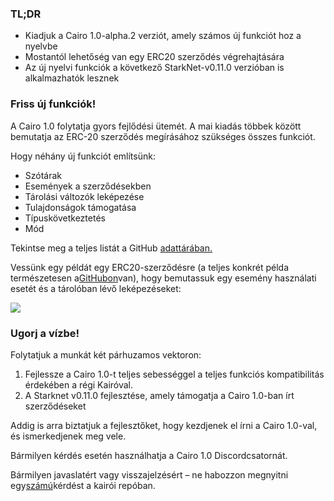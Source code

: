 ### TL;DR

* Kiadjuk a Cairo 1.0-alpha.2 verziót, amely számos új funkciót hoz a nyelvbe
* Mostantól lehetőség van egy ERC20 szerződés végrehajtására
* Az új nyelvi funkciók a következő StarkNet-v0.11.0 verzióban is alkalmazhatók lesznek

### Friss új funkciók!

A Cairo 1.0 folytatja gyors fejlődési ütemét. A mai kiadás többek között bemutatja az ERC-20 szerződés megírásához szükséges összes funkciót.

Hogy néhány új funkciót említsünk:

* Szótárak
* Események a szerződésekben
* Tárolási változók leképezése
* Tulajdonságok támogatása
* Típuskövetkeztetés
* Mód

Tekintse meg a teljes listát a GitHub [adattárában.](https://github.com/starkware-libs/cairo)

Vessünk egy példát egy ERC20-szerződésre (a teljes konkrét példa természetesen a[GitHubon](https://github.com/starkware-libs/cairo/blob/main/crates/cairo-lang-starknet/test_data/erc20.cairo)van), hogy bemutassuk egy esemény használati esetét és a tárolóban lévő leképezéseket:

![](/assets/0_i4ch5-4rxxal4rkt.png)

### Ugorj a vízbe!

Folytatjuk a munkát két párhuzamos vektoron:

1. Fejlessze a Cairo 1.0-t teljes sebességgel a teljes funkciós kompatibilitás érdekében a régi Kairóval.
2. A Starknet v0.11.0 fejlesztése, amely támogatja a Cairo 1.0-ban írt szerződéseket

Addig is arra biztatjuk a fejlesztőket, hogy kezdjenek el írni a Cairo 1.0-val, és ismerkedjenek meg vele.

Bármilyen kérdés esetén használhatja a Cairo 1.0 Discord[](https://discord.com/channels/793094838509764618/1065544063245365288)csatornát.

Bármilyen javaslatért vagy visszajelzésért – ne habozzon megnyitni egy[számú](https://github.com/starkware-libs/cairo/issues)kérdést a kairói repóban.